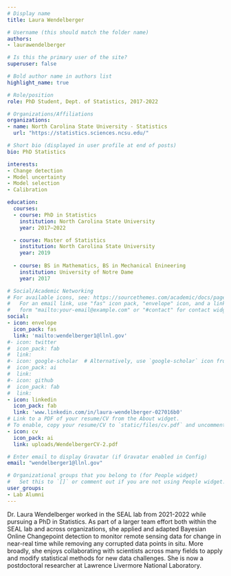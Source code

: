 ```yaml
---
# Display name
title: Laura Wendelberger

# Username (this should match the folder name)
authors:
- laurawendelberger

# Is this the primary user of the site?
superuser: false

# Bold author name in authors list
highlight_name: true

# Role/position
role: PhD Student, Dept. of Statistics, 2017-2022

# Organizations/Affiliations
organizations:
- name: North Carolina State University - Statistics
  url: "https://statistics.sciences.ncsu.edu/"

# Short bio (displayed in user profile at end of posts)
bio: PhD Statistics

interests:
- Change detection
- Model uncertainty
- Model selection
- Calibration

education:
  courses:
  - course: PhD in Statistics
    institution: North Carolina State University
    year: 2017–2022

  - course: Master of Statistics
    institution: North Carolina State University
    year: 2019
 
  - course: BS in Mathematics, BS in Mechanical Enineering
    institution: University of Notre Dame
    year: 2017

# Social/Academic Networking
# For available icons, see: https://sourcethemes.com/academic/docs/page-builder/#icons
#   For an email link, use "fas" icon pack, "envelope" icon, and a link in the
#   form "mailto:your-email@example.com" or "#contact" for contact widget.
social:
- icon: envelope
  icon_pack: fas
  link: 'mailto:wendelberger1@llnl.gov'
#- icon: twitter
#  icon_pack: fab
#  link:
#- icon: google-scholar  # Alternatively, use `google-scholar` icon from `ai` icon pack
#  icon_pack: ai
#  link:
#- icon: github
#  icon_pack: fab
#  link:
- icon: linkedin
  icon_pack: fab
  link: 'www.linkedin.com/in/laura-wendelberger-027016b0'
# Link to a PDF of your resume/CV from the About widget.
# To enable, copy your resume/CV to `static/files/cv.pdf` and uncomment the lines below.
- icon: cv
  icon_pack: ai
  link: uploads/WendelbergerCV-2.pdf

# Enter email to display Gravatar (if Gravatar enabled in Config)
email: "wendelberger1@llnl.gov"

# Organizational groups that you belong to (for People widget)
#   Set this to `[]` or comment out if you are not using People widget.
user_groups:
- Lab Alumni
---
```


Dr. Laura Wendelberger worked in the SEAL lab from 2021-2022 while pursuing a PhD in Statistics. As part of a larger team effort both within the SEAL lab and across organizations, she applied and adapted Bayesian Online Changepoint detection to monitor remote sensing data for change in near-real time while removing any corrupted data points in situ. More broadly, she enjoys collaborating with scientists across many fields to apply and modify statistical methods for new data challenges. She is now a postdoctoral researcher at Lawrence Livermore National Laboratory.

